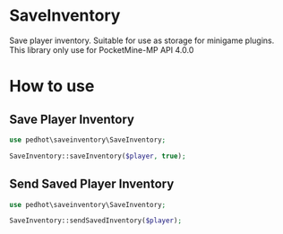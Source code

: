 # SaveInventory
Save player inventory. Suitable for use as storage for minigame plugins. This library only use for PocketMine-MP API 4.0.0

# How to use
## Save Player Inventory
```php
use pedhot\saveinventory\SaveInventory;

SaveInventory::saveInventory($player, true);
```
## Send Saved Player Inventory
```php
use pedhot\saveinventory\SaveInventory;

SaveInventory::sendSavedInventory($player);
```

